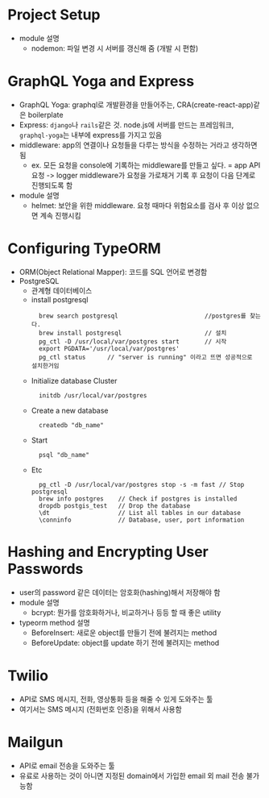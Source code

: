 # Project Setup

- module 설명
  - nodemon: 파일 변경 시 서버를 갱신해 줌 (개발 시 편함)

# GraphQL Yoga and Express

- GraphQL Yoga: graphql로 개발환경을 만들어주는, CRA(create-react-app)같은 boilerplate
- Express: `django`나 `rails`같은 것. node.js에 서버를 만드는 프레임워크, `graphql-yoga`는 내부에 express를 가지고 있음
- middleware: app의 연결이나 요청들을 다루는 방식을 수정하는 거라고 생각하면 됨
  - ex. 모든 요청을 console에 기록하는 middleware를 만들고 싶다. = app API 요청 -> logger middleware가 요청을 가로채거 기록 후 요청이 다음 단계로 진행되도록 함
- module 설명
  - helmet: 보안을 위한 middleware. 요청 때마다 위험요소를 검사 후 이상 없으면 계속 진행시킴

# Configuring TypeORM

- ORM(Object Relational Mapper): 코드를 SQL 언어로 변경함
- PostgreSQL
  - 관계형 데이터베이스
  - install postgresql
    ```shell
      brew search postgresql                        //postgres를 찾는다.
      brew install postgresql                       // 설치
      pg_ctl -D /usr/local/var/postgres start       // 시작
      export PGDATA='/usr/local/var/postgres'
      pg_ctl status      // "server is running" 이라고 뜨면 성공적으로 설치한거임
    ```
  - Initialize database Cluster
    ```shell
      initdb /usr/local/var/postgres
    ```
  - Create a new database
    ```shell
      createdb "db_name"
    ```
  - Start
    ```shell
      psql "db_name"
    ```
  - Etc
    ```shell
      pg_ctl -D /usr/local/var/postgres stop -s -m fast // Stop postgresql
      brew info postgres    // Check if postgres is installed
      dropdb postgis_test   // Drop the database
      \dt                   // List all tables in our database
      \conninfo             // Database, user, port information
    ```

# Hashing and Encrypting User Passwords

- user의 password 같은 데이터는 암호화(hashing)해서 저장해야 함
- module 설명
  - bcrypt: 뭔가를 암호화하거나, 비교하거나 등등 할 때 좋은 utility
- typeorm method 설명
  - BeforeInsert: 새로운 object를 만들기 전에 불려지는 method
  - BeforeUpdate: object를 update 하기 전에 불려지는 method

# Twilio

- API로 SMS 메시지, 전화, 영상통화 등을 해줄 수 있게 도와주는 툴
- 여기서는 SMS 메시지 (전화번호 인증)을 위해서 사용함

# Mailgun

- API로 email 전송을 도와주는 툴
- 유료로 사용하는 것이 아니면 지정된 domain에서 가입한 email 외 mail 전송 불가능함
